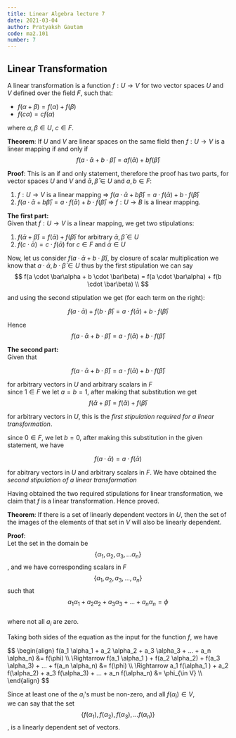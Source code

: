 ```yaml
---
title: Linear Algebra lecture 7
date: 2021-03-04
author: Pratyaksh Gautam
code: ma2.101
number: 7
---
```


## Linear Transformation
A linear transformation is a function $f: U \rightarrow V$ for two vector spaces $U$ and $V$ defined over the field $F$,
such that:  
- $f(\alpha + \beta) = f(\alpha) + f(\beta)$  
- $f(c \alpha) = c f(\alpha)$  

where $\alpha, \beta \in U$, $c \in F$.

**Theorem**:
If $U$ and $V$ are linear spaces on the same field then $f: U \rightarrow V$ is a linear mapping if and only if  
$$f(a \cdot \bar\alpha + b \cdot \bar\beta) = a f(\bar\alpha) + b f(\bar\beta)$$

**Proof**:
This is an if and only statement, therefore the proof has two parts, for vector spaces $U$ and $V$ and $\bar\alpha, \bar\beta \in U$ and $a, b \in F$:
1. $f:U \rightarrow V$ is a linear mapping $\Rightarrow$ $f(a\cdot \bar\alpha + b \bar\beta) = a \cdot f(\bar\alpha) + b \cdot f(\bar\beta)$
2. $f(a\cdot \bar\alpha + b \bar\beta) = a \cdot f(\bar\alpha) + b \cdot f(\bar\beta)$ $\Rightarrow$ $f: U \rightarrow B$ is a linear mapping.

__The first part:__  
Given that $f: U \rightarrow V$ is a linear mapping, we get two stipulations:
1. $f(\bar\alpha + \bar\beta) = f(\bar\alpha) + f(\bar\beta)$ for arbitrary $\bar\alpha, \bar\beta \in U$ 
2. $f(c \cdot \bar\alpha) = c \cdot f(\bar\alpha)$ for $c \in F$ and $\bar\alpha \in U$   


Now, let us consider $f(a \cdot \bar\alpha + b \cdot \bar\beta)$, by closure of scalar multiplication we know that $a \cdot \bar\alpha, b \cdot\bar\beta \in U$ thus by the first stipulation we can say
$$
f(a \cdot \bar\alpha + b \cdot \bar\beta) = f(a \cdot \bar\alpha) + f(b \cdot \bar\beta) \\
$$

and using the second stipulation we get (for each term on the right):

$$
f(a \cdot \bar\alpha) + f(b \cdot \bar\beta)  = a \cdot f(\bar\alpha) + b \cdot f(\bar \beta)
$$

Hence
$$
f(a \cdot \bar\alpha + b \cdot \bar\beta) = a \cdot f(\bar\alpha) + b \cdot f(\bar\beta)
$$
  

__The second part:__  
Given that  

$$
f(a \cdot \bar\alpha + b \cdot \bar\beta) = a \cdot f(\bar\alpha) + b \cdot f(\bar\beta)
$$ 

for arbitrary vectors in $U$ and arbitrary scalars in $F$   
since $1 \in F$ we let $a = b = 1$, after making that substitution we get
$$
f(\bar\alpha + \bar\beta) = f(\bar\alpha) + f(\bar \beta)
$$

for arbitrary vectors in $U$, this is the _first stipulation required for a linear transformation_.

since $0 \in F$, we let $b = 0$, after making this substitution in the given statement, we have

$$
f(a \cdot \bar\alpha) = a \cdot f(\bar\alpha)
$$

for abitrary vectors in $U$ and arbitrary scalars in $F$. We have obtained the _second stipulation of a linear transformation_

Having obtained the two required stipulations for linear transformation, we claim that $f$ is a linear transformation. Hence proved.




**Theorem**: If there is a set of linearly dependent vectors in $U$, then the set of the images of the elements of that set in $V$ will also be linearly dependent.

**Proof**:  
Let the set in the domain be $$\{ \alpha_1, \alpha_2, \alpha_3, ... \alpha_n \}$$,
and we have corresponding scalars in $F$ $$\{ a_1, a_2, a_3, ..., a_n \}$$ such that  
$$a_1 \alpha_1 + a_2 \alpha_2 + a_3 \alpha_3 + ... + a_n \alpha_n = \phi$$  
where not all $a_i$ are zero.

Taking both sides of the equation as the input for the function $f$, we have  
<div>
$$
\begin{align}
				f(a_1 \alpha_1 + a_2 \alpha_2 + a_3 \alpha_3 + ... + a_n \alpha_n) &= f(\phi) \\
\Rightarrow		f(a_1 \alpha_1 ) + f(a_2 \alpha_2) + f(a_3 \alpha_3) + ... + f(a_n \alpha_n) &= f(\phi) \\
\Rightarrow		a_1 f(\alpha_1 ) + a_2 f(\alpha_2) + a_3 f(\alpha_3) + ... + a_n f(\alpha_n) &= \phi_{\in V} \\
\end{align}
$$
</div>

Since at least one of the $a_i$'s must be non-zero, and all $f(\alpha_i) \in V$,  
we can say that the set $$\{ f(\alpha_1), f(\alpha_2), f(\alpha_3), ... f(\alpha_n) \}$$,
is a linearly dependent set of vectors.
